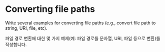 # Converting file paths

Write several examples for converting file paths (e.g., convert file path to string, URI, file, etc).

파일 경로 변환에 대한 몇 가지 예제(예: 파일 경로를 문자열, URI, 파일 등으로 변환)를 작성합니다.
